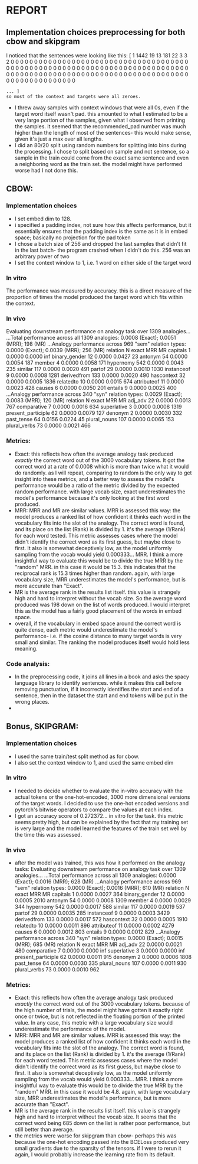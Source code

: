 # REPORT

## Implementation choices preprocessing for both cbow and skipgram

I noticed that the sentences were looking like this:
[   1 1442   19   13  181   22    3    3    2    0    0    0    0    0
    0    0    0    0    0    0    0    0    0    0    0    0    0    0
    0    0    0    0    0    0    0    0    0    0    0    0    0    0
    0    0    0    0    0    0    0    0    0    0    0    0    0    0
    0    0    0    0    0    0    0    0    0    0    0    0    0    0
    0    0    0    0    0    0    0    0    0    0    0    0    0    0
    0    0    0    0    0    0    0    0    0    0    0    0    0    0
    0    0    0    0    0    0    0    0    0    0    0    0    0    0
    0    0    0    0    0    0    0    0    0    0    0    0    0    0
    0    0    0    0    0    0    0    0    0    0    0    0    0    0

    ... ]
    so most of the context and targets were all zeroes.

 - I threw away samples with context windows that were all 0s, even if the target word itself wasn't pad. this amounted to what I estimated to be a very large portion of the samples, given what I observed from printing the samples. it seemed that the recommended_pad number was much higher than the length of most of the sentences- this would make sense, given it's just a max over all lengths.
 - I did an 80/20 split using random numbers for splitting into bins during the processing. I chose to split based on sample and not sentence, so a sample in the train could come from the exact same sentence and even a neighboring word as the train set. the model might have performed worse had I not done this.

## CBOW:
### Implementation choices
 - I set embed dim to 128. 
 - i specified a padding index, not sure how this affects performance, but it essentially ensures that the padding index is the same as it is in embed space; basically no projection for the pad token
 - I chose a batch size of 256 and dropped the last samples that didn't fit in the last batch- the program crashed when I didn't do this. 256 was an arbitrary power of two
 - I set the context window to 1, i.e. 1 word on either side of the target word
### In vitro
The performance was measured by accuracy. this is a direct measure of the proportion of times the model produced the target word which fits within the context. 
### In vivo
Evaluating downstream performance on analogy task over 1309 analogies...
...Total performance across all 1309 analogies: 0.0008 (Exact); 0.0051 (MRR); 198 (MR)
...Analogy performance across 969 "sem" relation types: 0.0000 (Exact); 0.0039 (MRR); 256 (MR)
	relation	N	exact	MRR	MR
	capitals	1	0.0000	0.0000	inf
	binary_gender	12	0.0000	0.0427	23
	antonym	54	0.0000	0.0054	187
	member	4	0.0000	0.0058	171
	hypernomy	542	0.0000	0.0043	235
	similar	117	0.0000	0.0020	491
	partof	29	0.0000	0.0010	1030
	instanceof	9	0.0000	0.0008	1281
	derivedfrom	133	0.0000	0.0020	490
	hascontext	32	0.0000	0.0005	1836
	relatedto	10	0.0000	0.0015	674
	attributeof	11	0.0000	0.0023	428
	causes	6	0.0000	0.0050	201
	entails	9	0.0000	0.0025	400
...Analogy performance across 340 "syn" relation types: 0.0029 (Exact); 0.0083 (MRR); 120 (MR)
	relation	N	exact	MRR	MR
	adj_adv	22	0.0000	0.0013	767
	comparative	7	0.0000	0.0016	634
	superlative	3	0.0000	0.0008	1319
	present_participle	62	0.0000	0.0079	127
	denonym	2	0.0000	0.0030	332
	past_tense	64	0.0156	0.0224	45
	plural_nouns	107	0.0000	0.0065	153
	plural_verbs	73	0.0000	0.0021	466

### Metrics:
 - Exact: this reflects how often the average analogy task produced *exactly* the correct word out of the 3000 vocabulary tokens. It got the correct word at a rate of 0.0008 which is more than twice what it would do randomly. as I will repeat, comparing to random is the only way to get insight into these metrics, and a better way to assess the model's performance would be a ratio of the metric divided by the expected random performance. with large vocab size, exact underestimates the model's performance because it's only looking at the first word produced.
 - MRR: MRR and MR are similar values. MRR is assessed this way: the model produces a ranked list of how confident it thinks each word in the vocabulary fits into the slot of the analogy. The correct word is found, and its place on the list (Rank) is divided by 1. it's the average (1/Rank) for each word tested. This metric assesses cases where the model didn't identify the correct word as its first guess, but maybe close to first. It also is somewhat deceptively low, as the model uniformly sampling from the vocab would yield 0.000333... MRR. I think a more insightful way to evaluate this would be to divide the true MRR by the "random" MRR. in this case it would be 15.3. this indicates that the reciprocal rank is 15.3 times higher than random. again, with large vocabulary size, MRR underestimates the model's performance, but is more accurate than "Exact".
 - MR is the average rank in the results list itself. this value is strangely high and hard to interpret without the vocab size. So the average word produced was 198 down on the list of words produced. I would interpret this as the model has a fairly good placement of the words in embed space.
 - overall, if the vocabulary in embed space around the correct word is quite dense, each metric would underestimate the model's performance- i.e. if the cosine distance to many target words is very small and similar. The ranking the model produces itself would hold less meaning.

### Code analysis:
 - In the preprocessing code, it joins all lines in a book and asks the spacy language library to identify sentences. while it makes this call before removing punctuation, if it incorrectly identifies the start and end of a sentence, then in the dataset the start and end tokens will be put in the wrong places.
 - 


## Bonus, SKIPGRAM:
### Implementation choices
 - I used the same train/test split method as for cbow.
 - I also set the context window to 1, and used the same embed dim

### In vitro
 - I needed to decide whether to evaluate the in-vitro accuracy with the actual tokens or the one-hot-encoded, 3000 more dimensional versions of the target words. I decided to use the one-hot encoded versions and pytorch's bitwise operators to compare the values at each index.
 - I got an accuracy score of 0.272372... in vitro for the task. this metric seems pretty high, but can be explained by the fact that my training set is very large and the model learned the features of the train set well by the time this was assessed.
### In vivo
 - after the model was trained, this was how it performed on the analogy tasks:
Evaluating downstream performance on analogy task over 1309 analogies...
...Total performance across all 1309 analogies: 0.0000 (Exact); 0.0016 (MRR); 628 (MR)
...Analogy performance across 969 "sem" relation types: 0.0000 (Exact); 0.0016 (MRR); 610 (MR)
	relation	N	exact	MRR	MR
	capitals	1	0.0000	0.0027	364
	binary_gender	12	0.0000	0.0005	2010
	antonym	54	0.0000	0.0008	1309
	member	4	0.0000	0.0029	344
	hypernomy	542	0.0000	0.0017	588
	similar	117	0.0000	0.0019	537
	partof	29	0.0000	0.0035	285
	instanceof	9	0.0000	0.0003	3429
	derivedfrom	133	0.0000	0.0017	572
	hascontext	32	0.0000	0.0005	1910
	relatedto	10	0.0000	0.0011	896
	attributeof	11	0.0000	0.0002	4279
	causes	6	0.0000	0.0012	803
	entails	9	0.0000	0.0012	829
...Analogy performance across 340 "syn" relation types: 0.0000 (Exact); 0.0015 (MRR); 685 (MR)
	relation	N	exact	MRR	MR
	adj_adv	22	0.0000	0.0021	480
	comparative	7	0.0000	0.0000	inf
	superlative	3	0.0000	0.0000	inf
	present_participle	62	0.0000	0.0011	915
	denonym	2	0.0000	0.0006	1808
	past_tense	64	0.0000	0.0030	335
	plural_nouns	107	0.0000	0.0011	930
	plural_verbs	73	0.0000	0.0010	962

### Metrics:
 - Exact: this reflects how often the average analogy task produced *exactly* the correct word out of the 3000 vocabulary tokens. because of the high number of trials, the model might have gotten it exactly right once or twice, but is not reflected in the floating portion of the printed value. In any case, this metric with a large vocabulary size would underestimate the performance of the model.
 - MRR: MRR and MR are similar values. MRR is assessed this way: the model produces a ranked list of how confident it thinks each word in the vocabulary fits into the slot of the analogy. The correct word is found, and its place on the list (Rank) is divided by 1. it's the average (1/Rank) for each word tested. This metric assesses cases where the model didn't identify the correct word as its first guess, but maybe close to first. It also is somewhat deceptively low, as the model uniformly sampling from the vocab would yield 0.000333... MRR. I think a more insightful way to evaluate this would be to divide the true MRR by the "random" MRR. in this case it would be 4.8. again, with large vocabulary size, MRR underestimates the model's performance, but is more accurate than "Exact".
 - MR is the average rank in the results list itself. this value is strangely high and hard to interpret without the vocab size. It seems that the correct word being 685 down on the list is rather poor performance, but still better than average.
 - the metrics were worse for skipgram than cbow- perhaps this was because the one-hot encoding passed into the BCELoss produced very small gradients due to the sparsity of the tensors. if I were to rerun it again, I would probably increase the learning rate from its default.

